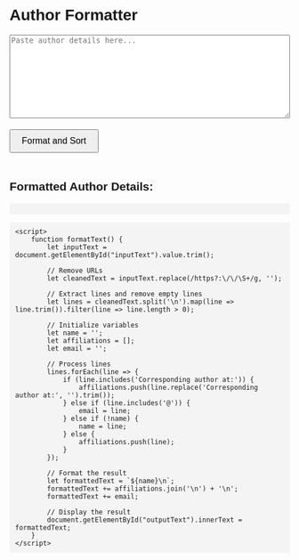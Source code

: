 <!DOCTYPE html>
<html lang="en">
<head>
    <meta charset="UTF-8">
    <meta name="viewport" content="width=device-width, initial-scale=1.0">
    <title>testing</title>
    <style>
        body {
            font-family: Arial, sans-serif;
            margin: 20px;
        }
        textarea {
            width: 100%;
            height: 150px;
        }
        button {
            margin: 20px 0;
            padding: 10px 20px;
            font-size: 16px;
        }
        pre {
            background: #f4f4f4;
            padding: 10px;
            white-space: pre-wrap;
        }
    </style>
</head>
<body>
    <h1>Author Formatter</h1>
    <textarea id="inputText" placeholder="Paste author details here..."></textarea>
    <br>
    <button onclick="formatText()">Format and Sort</button>
    <h2>Formatted Author Details:</h2>
    <pre id="outputText"></pre>

    <script>
        function formatText() {
            let inputText = document.getElementById("inputText").value.trim();

            // Remove URLs
            let cleanedText = inputText.replace(/https?:\/\/\S+/g, '');

            // Extract lines and remove empty lines
            let lines = cleanedText.split('\n').map(line => line.trim()).filter(line => line.length > 0);

            // Initialize variables
            let name = '';
            let affiliations = [];
            let email = '';

            // Process lines
            lines.forEach(line => {
                if (line.includes('Corresponding author at:')) {
                    affiliations.push(line.replace('Corresponding author at:', '').trim());
                } else if (line.includes('@')) {
                    email = line;
                } else if (!name) {
                    name = line;
                } else {
                    affiliations.push(line);
                }
            });

            // Format the result
            let formattedText = `${name}\n`;
            formattedText += affiliations.join('\n') + '\n';
            formattedText += email;

            // Display the result
            document.getElementById("outputText").innerText = formattedText;
        }
    </script>
</body>
</html>
